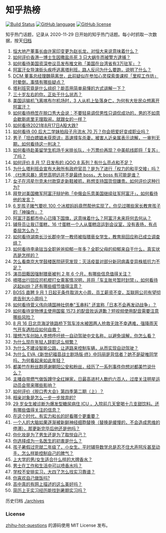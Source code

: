 # 知乎热榜
[![Build Status](https://github.com/ToWeLong/zhihu-hot-questions/workflows/CI/badge.svg)](https://github.com/ToWeLong/zhihu-hot-questions/actions)
[![GitHub language](https://img.shields.io/badge/language-golang-orange.svg)](https://golang.org/)
[![GitHub license](https://img.shields.io/github/license/ToWeLong/zhihu-hot-questions)](https://github.com/ToWeLong/zhihu-hot-questions/blob/main/LICENSE)

知乎热门话题，记录从 2020-11-29 日开始的知乎热门话题。每小时抓取一次数据，按天[归档](./archives)

<!-- BEGIN -->

1. [恒大地产董事长由许家印变更为赵长龙，对恒大来说意味着什么？](https://www.zhihu.com/question/480372594)
1. [如何评价香港一博士生因撒盐杀死 3 只大蜗牛而被警方逮捕？](https://www.zhihu.com/question/480364096)
1. [如何看待美国资深参议员发布推文称「美国在台湾省有3万驻军」？](https://www.zhihu.com/question/480376759)
1. [阿富汗女导演街头疾呼逃离塔利班，路人反问为什么要跑，说明了什么？](https://www.zhihu.com/question/480403634)
1. [DCM 董事总经理魏萌离世，此前疑似在参加心灵探索类课程「里程工作坊」时晕倒，事情有哪些疑点？](https://www.zhihu.com/question/480366188)
1. [塔利班究竟是什么组织？能否用简单易懂的方式讲解一下？](https://www.zhihu.com/question/480144001)
1. [三十岁左右的你，正处于什么状态？](https://www.zhihu.com/question/64072861)
1. [美国运输机飞离喀布尔机场时，3 人从机上坠落身亡，为何有大批民众想离开阿富汗？](https://www.zhihu.com/question/480228826)
1. [如何看待杨笠在脱口秀大会说：不要轻易调侃男性只调侃成功的，男的不如意会歇斯底里无理取闹，就跟女的一样？](https://www.zhihu.com/question/480481538)
1. [如何看待2021年8月17日A股大跌?](https://www.zhihu.com/question/480379478)
1. [如何看待 00 后大二学妹拍段子月流水 70 万？你会把爱好变成职业吗？](https://www.zhihu.com/question/480373676)
1. [男子「坦白嫖娼未获原谅」高速撞车杀妻，被害人近亲属表示谅解，一审判无期，如何看待这一判决？](https://www.zhihu.com/question/480367710)
1. [如何看待赴美留学生机场千米排长队，十万票价再现？中美航线即将「复苏」了吗？](https://www.zhihu.com/question/480102423)
1. [如何评价 8 月 17 日发布的 iQOO 8 系列？有什么亮点和不足？](https://www.zhihu.com/question/480378174)
1. [为什么塔利班会宣布大赦所有政府官员？是为了进行「权力的和平交接」吗？](https://www.zhihu.com/question/480387546)
1. [《扫黑风暴》感觉高明远并不是最终 boss，大 boss 有可能是谁？](https://www.zhihu.com/question/478983291)
1. [女子在鸿星尔克未付款穿走新鞋被抓，称想支持国货但嫌贵。如何评价这种行为?](https://www.zhihu.com/question/480047080)
1. [拜登对美国撤军阿富汗辩护称「中俄会乐意美国继续驻军阿富汗」，如何看待他的发言？](https://www.zhihu.com/question/480324899)
1. [6 岁孩子赌气要吃 100 个冰棍妈妈竟然帮他实现了，你见过哪些家长教育孩子的「神操作」？](https://www.zhihu.com/question/480156536)
1. [阿富汗首都市中心已降下国旗，这意味着什么？阿富汗未来将何去何从？](https://www.zhihu.com/question/480303392)
1. [辅导员让我订蛋糕，16 寸蛋糕一个人从蛋糕店运到会议室，没有表扬，有点委屈怎么办？](https://www.zhihu.com/question/437240991)
1. [如何看待湖南长沙长郡中学一教师被指猥亵女学生，教育局回应称已成立调查组？](https://www.zhihu.com/question/480175967)
1. [如何看待李承铉当全职爸爸抑郁一年多？全职父母的抑郁来自于什么，真实状态是怎样的？](https://www.zhihu.com/question/480301832)
1. [怎么看南京大学鼓楼医院研究发现：灭活疫苗对部分新冠病毒变异株抵抗力不足？](https://www.zhihu.com/question/478898004)
1. [演员田蕤因强制猥亵被判 2 年 6 个月，有哪些信息值得关注？](https://www.zhihu.com/question/480359500)
1. [嘀嗒出行回应司机棍打女乘客情况明，并将「车主账号暂时封禁」，如何看待这起纠纷？还有哪些细节值得注意？](https://www.zhihu.com/question/480040627)
1. [BOSS 直聘 9 月 1 日起无条件取消大小周，员工薪资不变，互联网公司有望彻底告别大小周吗？](https://www.zhihu.com/question/480372732)
1. [如何看待菅义伟向靖国神社供奉"玉串料" 还宣称「日本不会再发动战争」？](https://www.zhihu.com/question/480016138)
1. [如何看待宠物博主使用国窖 1573 的配音败诉道歉？短视频使用配音需要注意哪些风险？](https://www.zhihu.com/question/480186614)
1. [8 月 16 日北京海淀铁路桥下驾车涉水被困两人抢救无效不幸遇难，强降雨天气开车遇险应如何自救？](https://www.zhihu.com/question/480295449)
1. [理想汽车创始人李想呼吁统一自动驾驶中文名称，以避免误解，你怎么看？](https://www.zhihu.com/question/480214139)
1. [为什么现在年轻人辞职这么频繁？](https://www.zhihu.com/question/479093723)
1. [为什么不建设智能公路，让道路来控制车辆，从而实现自动驾驶？](https://www.zhihu.com/question/268402537)
1. [为什么 EVA《新世纪福音战士剧场版·终》中玛丽是背信者？她不是碇唯同学吗，为何看起来如此年轻？](https://www.zhihu.com/question/479524026)
1. [都美竹在粉丝群感谢朝阳公安和粉丝，经历了一系列事件你想对都美竹说什么？](https://www.zhihu.com/question/480343377)
1. [主播自带燃气做饭蹲守全红婵家，日最高进村人数约六百人，过度关注明星运动员会带来哪些影响？](https://www.zhihu.com/question/480054836)
1. [如何评价《脱口秀大会》第四季第二期（上）？](https://www.zhihu.com/question/478597291)
1. [相亲对象是怎么一步一步放弃的?](https://www.zhihu.com/question/444986775)
1. [29 岁女生被诊断为爆发型糖尿病住 ICU ，入院前几天曾喝十几支甜饮料。还有哪些值得关注的信息？](https://www.zhihu.com/question/480092922)
1. [在这个时代，有实力和长的好看哪个更重要？](https://www.zhihu.com/question/479377989)
1. [一个人的大脑如果逐渐被新鲜神经细胞替换（替换是缓慢的，不会造成思维的停滞），那更新完毕后他还是他吗？](https://www.zhihu.com/question/471015731)
1. [你化妆是为了男生还是为了取悦自己？](https://www.zhihu.com/question/479833114)
1. [你选择成为一名医生的初衷是什么？](https://www.zhihu.com/question/480304381)
1. [孩子暑假过完就二年级了，小女生。平时辅导数学总是忍不住大声呵斥甚至动手，怎么样能控制自己的脾气？](https://www.zhihu.com/question/480021595)
1. [上大学的男/女生适合什么样的大牌香水？](https://www.zhihu.com/question/476994520)
1. [男士在工作和生活中可以喷香水吗？](https://www.zhihu.com/question/478354742)
1. [学校不安排实习，大四了怎么找实习靠谱？](https://www.zhihu.com/question/473813198)
1. [你喜欢自己做饭吗?](https://www.zhihu.com/question/468506802)
1. [高中真的有网上描述的这么美好吗？](https://www.zhihu.com/question/478340946)
1. [简历上无实习经历能找到暑期实习吗？](https://www.zhihu.com/question/473797768)

<!-- END -->

历史归档 [./archives](./archives)


### License
[zhihu-hot-questions](https://github.com/towelong/zhihu-hot-questions) 的源码使用 MIT License 发布。